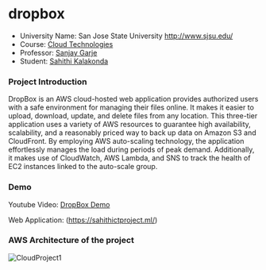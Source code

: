 # dropbox

*	University Name: San Jose State University http://www.sjsu.edu/ 
*	Course: [Cloud Technologies](http://info.sjsu.edu/web-dbgen/catalog/courses/CMPE281.html)
*	Professor: [Sanjay Garje](https://www.linkedin.com/in/sanjaygarje/)
*	Student: [Sahithi Kalakonda](https://www.linkedin.com/in/sahithik14)

### Project Introduction
DropBox is an AWS cloud-hosted web application provides authorized users with a safe environment for managing their files online. It makes it easier to upload, download, update, and delete files from any location. This three-tier application uses a variety of AWS resources to guarantee high availability, scalability, and a reasonably priced way to back up data on Amazon S3 and CloudFront. By employing AWS auto-scaling technology, the application effortlessly manages the load during periods of peak demand. Additionally, it makes use of CloudWatch, AWS Lambda, and SNS to track the health of EC2 instances linked to the auto-scale group.

### Demo
Youtube Video: [DropBox Demo](https://www.youtube.com/watch?v=La5XdLTHq_o)

Web Application: (https://sahithictproject.ml/)

### AWS Architecture of the project
![CloudProject1]([https://app.diagrams.net/#G1ij6wKNvPEx4Gmx6zqOJyEPdf0uP5x6sP](https://app.gemoo.com/share/image-annotation/572723531601575936?codeId=DW2ZL77z0JAw6&origin=imageurlgenerator)https://app.gemoo.com/share/image-annotation/572723531601575936?codeId=DW2ZL77z0JAw6&origin=imageurlgenerator)
